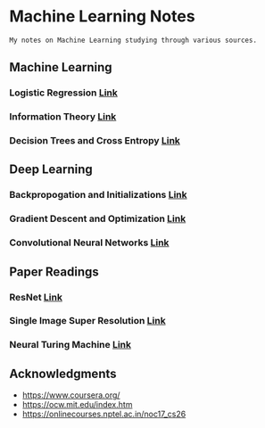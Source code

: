 # Machine Learning Notes

```
My notes on Machine Learning studying through various sources.
```

## Machine Learning 

### Logistic Regression [Link](https://docs.google.com/document/d/e/2PACX-1vTmmpP_tr2_11J0_wS64bcpl4w4Ey6VaJgBaZAOWYqKq2JGexMdirqoZf56BvfqgO5uYXXaqku8pecB/pub)

### Information Theory [Link](https://towardsdatascience.com/must-know-information-theory-concepts-in-deep-learning-ai-e54a5da9769d)

### Decision Trees and Cross Entropy [Link](https://docs.google.com/document/d/e/2PACX-1vTBOla5TwuUQbA6ZhrQi29f361Vl8-kUz_F9rA2jsl1DzAs_xoV5duoauUOovF2EoloVAtglku7wFib/pub)

## Deep Learning
### Backpropogation and Initializations [Link](https://docs.google.com/document/d/e/2PACX-1vQ8kpJtcMpsr0ePhB78OngfjI14TMSvUJJ1m_RtmgLRNqUsWlURXZoQNtYg2TrkOlNMmxS9HNE9e1WB/pub)

### Gradient Descent and Optimization [Link](https://docs.google.com/document/d/e/2PACX-1vSRkLjI5Kpt8dPyN5wylb1ZgkdhzKTv21MrRIWktbOymwHzHOLXzxer4K57jnVmSa5kybLieV8Lc4CF/pub)

### Convolutional Neural Networks [Link](https://docs.google.com/document/d/e/2PACX-1vRG_-7Xe6DTwg-yfwPmYMoezS8WDYpWjC7jTnQeJnA4dDAiXlLBHwgkzQl_j-fCpZQTmuYU99ePGXww/pub)


## Paper Readings

### ResNet [Link](https://docs.google.com/document/d/e/2PACX-1vTut-SSPt0ZSuaAhdvIp5hp9qvFG8AUTzUvAX9KHoFVgDNPclql3Joub0Uf1AvPzbfEiqH7NgQHs2FR/pub)

### Single Image Super Resolution [Link](https://docs.google.com/document/d/e/2PACX-1vTFRh9h1UC2yC3NExAKkV09ji_Y7i6qRe2GBU3TCEyPnDF2Fwt48boarv04pqcaadT93T2ywjGErTWl/pub)

### Neural Turing Machine [Link](https://docs.google.com/document/d/e/2PACX-1vR4FsoKfNHX-Amy895QD3Ce3A-Sty-p-qSEa02o96Pn1FxLOY6wX3Epsvwx6Gd0CMqia6czelB6lYRU/pub)

## Acknowledgments

* https://www.coursera.org/
* https://ocw.mit.edu/index.htm
* https://onlinecourses.nptel.ac.in/noc17_cs26

